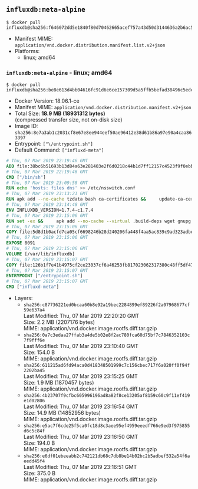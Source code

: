 ## `influxdb:meta-alpine`

```console
$ docker pull influxdb@sha256:f646072dd5e1840f80d70462665acef757a43d50d3144636a2b6ac5074aa51e7
```

-	Manifest MIME: `application/vnd.docker.distribution.manifest.list.v2+json`
-	Platforms:
	-	linux; amd64

### `influxdb:meta-alpine` - linux; amd64

```console
$ docker pull influxdb@sha256:be8e613d4bb04616fc91d6e6ce157309d5a5ffb5befad38496c5edc4c8da53c3
```

-	Docker Version: 18.06.1-ce
-	Manifest MIME: `application/vnd.docker.distribution.manifest.v2+json`
-	Total Size: **18.9 MB (18931312 bytes)**  
	(compressed transfer size, not on-disk size)
-	Image ID: `sha256:8e7a3ab1c2031cf8e67e8ee944eef50ae96412e38d61b86a97e90a4caa863397`
-	Entrypoint: `["\/entrypoint.sh"]`
-	Default Command: `["influxd-meta"]`

```dockerfile
# Thu, 07 Mar 2019 22:19:46 GMT
ADD file:38bc6b51693b13d84a63e281403e2f6d0218c44b1d7ff12157c4523f9f0ebb1e in / 
# Thu, 07 Mar 2019 22:19:46 GMT
CMD ["/bin/sh"]
# Thu, 07 Mar 2019 23:09:58 GMT
RUN echo 'hosts: files dns' >> /etc/nsswitch.conf
# Thu, 07 Mar 2019 23:13:21 GMT
RUN apk add --no-cache tzdata bash ca-certificates &&     update-ca-certificates
# Thu, 07 Mar 2019 23:14:48 GMT
ENV INFLUXDB_VERSION=1.7.4-c1.7.4
# Thu, 07 Mar 2019 23:15:06 GMT
RUN set -ex &&     apk add --no-cache --virtual .build-deps wget gnupg tar &&     for key in         05CE15085FC09D18E99EFB22684A14CF2582E0C5 ;     do         gpg --keyserver ha.pool.sks-keyservers.net --recv-keys "$key" ||         gpg --keyserver pgp.mit.edu --recv-keys "$key" ||         gpg --keyserver keyserver.pgp.com --recv-keys "$key" ;     done &&     wget --no-verbose https://dl.influxdata.com/enterprise/releases/influxdb-meta-${INFLUXDB_VERSION}-static_linux_amd64.tar.gz.asc &&     wget --no-verbose https://dl.influxdata.com/enterprise/releases/influxdb-meta-${INFLUXDB_VERSION}-static_linux_amd64.tar.gz &&     gpg --batch --verify influxdb-meta-${INFLUXDB_VERSION}-static_linux_amd64.tar.gz.asc influxdb-meta-${INFLUXDB_VERSION}-static_linux_amd64.tar.gz &&     mkdir -p /usr/src &&     tar -C /usr/src -xzf influxdb-meta-${INFLUXDB_VERSION}-static_linux_amd64.tar.gz &&     rm -f /usr/src/influxdb-*/influxdb-meta.conf &&     chmod +x /usr/src/influxdb-*/* &&     cp -a /usr/src/influxdb-*/* /usr/bin/ &&     rm -rf *.tar.gz* /usr/src /root/.gnupg &&     apk del .build-deps
# Thu, 07 Mar 2019 23:15:06 GMT
COPY file:5d8d1b0acfd7ca05cf6698246b28d240206fa448f4aa5ac839c9ad323adbeac2 in /etc/influxdb/influxdb-meta.conf 
# Thu, 07 Mar 2019 23:15:06 GMT
EXPOSE 8091
# Thu, 07 Mar 2019 23:15:06 GMT
VOLUME [/var/lib/influxdb]
# Thu, 07 Mar 2019 23:15:07 GMT
COPY file:126b1f7e41b4975cf2ce23037cf6a46253fb817023062317380c48ff5df47228 in /entrypoint.sh 
# Thu, 07 Mar 2019 23:15:07 GMT
ENTRYPOINT ["/entrypoint.sh"]
# Thu, 07 Mar 2019 23:15:07 GMT
CMD ["influxd-meta"]
```

-	Layers:
	-	`sha256:c87736221ed0bcaa60b8e92a19bec2284899ef89226f2a07968677cf59e637a4`  
		Last Modified: Thu, 07 Mar 2019 22:20:20 GMT  
		Size: 2.2 MB (2207176 bytes)  
		MIME: application/vnd.docker.image.rootfs.diff.tar.gzip
	-	`sha256:0a7c3edaa27ffab3a4de5b02e8f2ac780fca60d75bf7c7846352103c7f9fff6e`  
		Last Modified: Thu, 07 Mar 2019 23:10:40 GMT  
		Size: 154.0 B  
		MIME: application/vnd.docker.image.rootfs.diff.tar.gzip
	-	`sha256:611215ad6fd94aca0d418348501999c7c156cbec717f6a020ff0f94f2202ba45`  
		Last Modified: Thu, 07 Mar 2019 23:15:25 GMT  
		Size: 1.9 MB (1870457 bytes)  
		MIME: application/vnd.docker.image.rootfs.diff.tar.gzip
	-	`sha256:4b23707f9cfbc605996196ad8a82f8ce13205af8159c60c9f11ef419e1d02806`  
		Last Modified: Thu, 07 Mar 2019 23:16:54 GMT  
		Size: 14.9 MB (14852956 bytes)  
		MIME: application/vnd.docker.image.rootfs.diff.tar.gzip
	-	`sha256:e5ac7f6cde25f5ca0fc18d8c3aee95ef4959eeedf766e9ed3f975855d6c5c84f`  
		Last Modified: Thu, 07 Mar 2019 23:16:50 GMT  
		Size: 194.0 B  
		MIME: application/vnd.docker.image.rootfs.diff.tar.gzip
	-	`sha256:e6df01ebeeabb2c742121db68c7db8be14b02bc2b5adbef532a54f6aeedd45f4`  
		Last Modified: Thu, 07 Mar 2019 23:16:51 GMT  
		Size: 375.0 B  
		MIME: application/vnd.docker.image.rootfs.diff.tar.gzip
